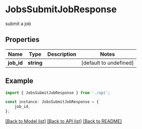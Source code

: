 # JobsSubmitJobResponse

submit a job

## Properties

Name | Type | Description | Notes
------------ | ------------- | ------------- | -------------
**job_id** | **string** |  | [default to undefined]

## Example

```typescript
import { JobsSubmitJobResponse } from './api';

const instance: JobsSubmitJobResponse = {
    job_id,
};
```

[[Back to Model list]](../README.md#documentation-for-models) [[Back to API list]](../README.md#documentation-for-api-endpoints) [[Back to README]](../README.md)
